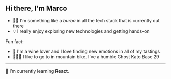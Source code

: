 ## Hi there, I'm Marco
- 👶🏻  I'm something like a *burba* in all the tech stack that is currently out there
- 💡  I really enjoy exploring new technologies and getting hands-on

Fun fact:
- 🍷  I'm a wine lover and I love finding new emotions in all of my tastings
- 🚵🏻‍♂️  I like to go to in mountain bike. I've a humble Ghost Kato Base 29

<hr>

🌱 I’m currently learning __React__.
